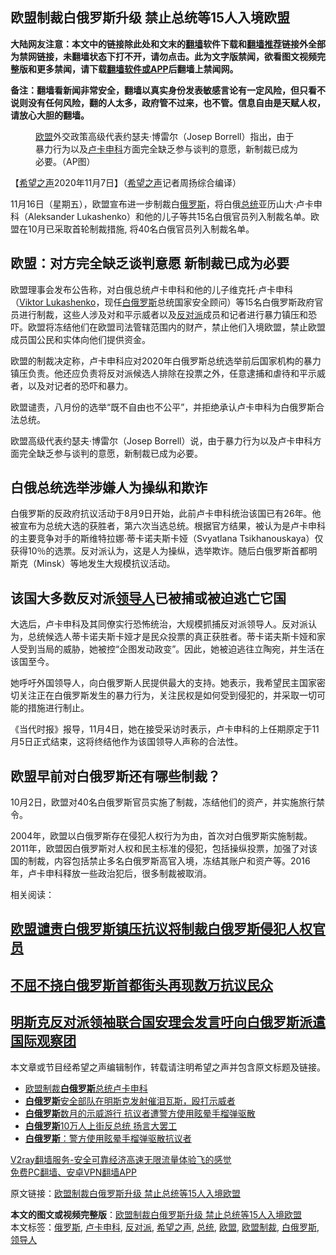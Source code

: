  <h2>欧盟制裁白俄罗斯升级 禁止总统等15人入境欧盟</h2> <p class="notice"><b>大陆网友注意：本文中的链接除此处和文末的<a href="https://github.com/bannedbook/fanqiang" >翻墙</a>软件下载和<a href="https://github.com/killgcd/justmysocks/blob/master/README.md">翻墙推荐</a>链接外全部为禁网链接，未翻墙状态下打不开，请勿点击。此为文字版禁闻，欲看图文视频完整版和更多禁闻，请下载<a href="https://github.com/bannedbook/fanqiang">翻墙软件或APP</a>后翻墙上禁闻网。</p><p>备注：翻墙看新闻非常安全，翻墙以真实身份发表敏感言论有一定风险，但只看不说则没有任何风险，翻的人太多，政府管不过来，也不管。信息自由是天赋人权，请放心大胆的翻墙。</b></p>  <div class="entry"> <figure><figcaption><a href="https://www.bannedbook.org/bnews/tag/%e6%ac%a7%e7%9b%9f/" class="st_tag internal_tag" rel="tag" title="标签 欧盟 下的日志">欧盟</a>外交政策高级代表约瑟夫·博雷尔（Josep Borrell）指出，由于暴力行为以及<a href="https://www.bannedbook.org/bnews/tag/%e5%8d%a2%e5%8d%a1%e7%94%b3%e7%a7%91/" class="st_tag internal_tag" rel="tag" title="标签 卢卡申科 下的日志">卢卡申科</a>方面完全缺乏参与谈判的意愿，新制裁已成为必要。（AP图）</figcaption></figure> <p>【<span class='wp_keywordlink_affiliate'><a href="https://www.soundofhope.org" title="希望之声" target="_blank">希望之声</a></span>2020年11月7日】（<a href="https://www.bannedbook.org/bnews/tag/%e5%b8%8c%e6%9c%9b%e4%b9%8b%e5%a3%b0/" class="st_tag internal_tag" rel="tag" title="标签 希望之声 下的日志">希望之声</a>记者周扬综合编译）</p> <p align="left">11月16日（星期五），欧盟宣布进一步制裁白<a href="https://www.bannedbook.org/bnews/tag/%e4%bf%84%e7%bd%97%e6%96%af/" class="st_tag internal_tag" rel="tag" title="标签 俄罗斯 下的日志">俄罗斯</a>，将白俄<a href="https://www.bannedbook.org/bnews/tag/%e6%80%bb%e7%bb%9f/" class="st_tag internal_tag" rel="tag" title="标签 总统 下的日志">总统</a>亚历山大·卢卡申科（Aleksander Lukashenko）和他的儿子等共15名白俄官员列入制裁名单。欧盟在10月已采取首轮制裁措施, 将40名白俄官员列入制裁名单。</p> <h2><strong>欧盟：对方完全缺乏谈判意愿 新制裁已成为必要</strong></h2> <p>欧盟理事会发布公告称，对白俄总统卢卡申科和他的儿子维克托·卢卡申科（<a href="https://en.wikipedia.org/wiki/Viktor_Lukashenko" title="en:Viktor Lukashenko">Viktor Lukashenko</a>，现任<a href="https://www.bannedbook.org/bnews/tag/%e7%99%bd%e4%bf%84%e7%bd%97%e6%96%af/" class="st_tag internal_tag" rel="tag" title="标签 白俄罗斯 下的日志">白俄罗斯</a>总统国家安全顾问）等15名白俄罗斯政府官员进行制裁，这些人涉及对和平示威者以及<a href="https://www.bannedbook.org/bnews/tag/%E5%8F%8D%E5%AF%B9%E6%B4%BE/" class="st_tag internal_tag" rel="tag" title="标签 反对派 下的日志">反对派</a>成员和记者进行暴力镇压和恐吓。欧盟将冻结他们在欧盟司法管辖范围内的财产，禁止他们入境欧盟，禁止欧盟成员国公民和实体向他们提供资金。</p>  <p>欧盟的制裁决定称，卢卡申科应对2020年白俄罗斯总统选举前后国家机构的暴力镇压负责。他还应负责将反对派候选人排除在投票之外，任意逮捕和虐待和平示威者，以及对记者的恐吓和暴力。</p> <p>欧盟谴责，八月份的选举“既不自由也不公平”，并拒绝承认卢卡申科为白俄罗斯合法总统。</p> <p>欧盟高级代表约瑟夫·博雷尔（Josep Borrell）说，由于暴力行为以及卢卡申科方面完全缺乏参与谈判的意愿，新制裁已成为必要。</p>  <h2><strong>白俄总统选举涉嫌人为操纵和欺诈</strong></h2> <p>白俄罗斯的反政府抗议活动于8月9日开始，此前卢卡申科统治该国已有26年。他被宣布为总统大选的获胜者，第六次当选总统。根据官方结果，被认为是卢卡申科的主要竞争对手的斯维特拉娜·蒂卡诺夫斯卡娅（Svyatlana Tsikhanouskaya）仅获得10％的选票。反对派认为，这是人为操纵，选举欺诈。随后白俄罗斯首都明斯克（Minsk）等地发生大规模抗议活动。</p> <h2><strong>该国大多数反对派<a href="https://www.bannedbook.org/bnews/tag/%E9%A2%86%E5%AF%BC%E4%BA%BA/" class="st_tag internal_tag" rel="tag" title="标签 领导人 下的日志">领导人</a>已被捕或被迫逃亡它国</strong></h2> <p>大选后，卢卡申科及其同僚实行恐怖统治，大规模抓捕反对派领导人。反对派认为，总统候选人蒂卡诺夫斯卡娅才是民众投票的真正获胜者。蒂卡诺夫斯卡娅和家人受到当局的威胁，她被控“企图发动政变”。因此，她被迫逃往立陶宛，并生活在该国至今。</p> <p>她呼吁外国领导人，向白俄罗斯人民提供最大的支持。她表示，我希望民主国家密切关注正在白俄罗斯发生的暴力行为，关注民权是如何受到侵犯的，并采取一切可能的措施进行制止。</p>  <p>《当代时报》报导，11月4日，她在接受采访时表示，卢卡申科的上任期原定于11月5日正式结束，这将终结他作为该国领导人声称的合法性。</p> <h2><strong>欧盟早前对白俄罗斯还有哪些制裁？</strong></h2> <p>10月2日，欧盟对40名白俄罗斯官员实施了制裁，冻结他们的资产，并实施旅行禁令。</p> <p>2004年，欧盟以白俄罗斯存在侵犯人权行为为由，首次对白俄罗斯实施制裁。2011年，欧盟因白俄罗斯对人权和民主标准的侵犯，包括操纵投票，加强了对该国的制裁，内容包括禁止多名白俄罗斯高官入境，冻结其账户和资产等。2016年，卢卡申科释放一些政治犯后，很多制裁被取消。</p>  <p>相关阅读：</p> <h2><strong><a href="https://www.google.com/url?client=internal-element-cse&amp;cx=007749283119516952101:0iwnfnkwnek&amp;q=https://www.soundofhope.org/post/411541&amp;sa=U&amp;ved=2ahUKEwj77oLK4PDsAhVN-6QKHVXjAVwQFjAAegQIAhAC&amp;usg=AOvVaw0vg0PJMTkA_yLuuTcwoeaG" target="_blank">欧盟谴责白俄罗斯镇压抗议将制裁白俄罗斯侵犯人权官员</a></strong></h2> <h2><strong><a href="https://www.google.com/url?client=internal-element-cse&amp;cx=007749283119516952101:0iwnfnkwnek&amp;q=https://www.soundofhope.org/post/433612&amp;sa=U&amp;ved=2ahUKEwj77oLK4PDsAhVN-6QKHVXjAVwQFjABegQICBAC&amp;usg=AOvVaw0IonncCbUOEb8qVJgJzTQp" target="_blank">不屈不挠白俄罗斯首都街头再现数万抗议民众</a></strong></h2> <h2><strong><a href="https://www.google.com/url?client=internal-element-cse&amp;cx=007749283119516952101:0iwnfnkwnek&amp;q=https://www.soundofhope.org/post/418489&amp;sa=U&amp;ved=2ahUKEwj77oLK4PDsAhVN-6QKHVXjAVwQFjACegQICRAC&amp;usg=AOvVaw3rls0Bhsy2oM-ABueg7krE" target="_blank">明斯克反对派领袖联合国安理会发言吁向白俄罗斯派遣国际观察团</a></strong></h2> <p>本文章或节目经希望之声编辑制作，转载请注明希望之声并包含原文标题及链接。</p> <ul class='op-related-articles' title='相关阅读'> <li><a href='https://www.bannedbook.org/bnews/headline/20201107/1427140.html' target='_blank'>欧盟制裁<b>白俄罗斯</b>总统卢卡申科</a></li> <li><a href='https://www.bannedbook.org/bnews/worldnews/20201102/1424156.html' target='_blank'><b>白俄罗斯</b>安全部队在明斯克发射催泪瓦斯，殴打示威者</a></li> <li><a href='https://www.bannedbook.org/bnews/worldnews/20201026/1420592.html' target='_blank'><b>白俄罗斯</b>数月的示威游行 抗议者遭警方使用眩晕手榴弹驱散</a></li> <li><a href='https://www.bannedbook.org/bnews/baitai/20201026/1420532.html' target='_blank'><b>白俄罗斯</b>10万人上街反总统 扬言大罢工</a></li> <li><a href='https://www.bannedbook.org/bnews/worldnews/20201026/1420238.html' target='_blank'><b>白俄罗斯</b>：警方使用眩晕手榴弹驱散抗议者</a></li> </ul> <p class="texttj"> <a href="https://www.bannedbook.org/forum23/topic22702.html" target="_blank">V2ray翻墙服务-安全可靠经济高速无限流量体验飞的感觉</a><br/> <a href="https://github.com/bannedbook/fanqiang/wiki/%E7%A6%81%E9%97%BB%E7%BD%91%E5%AE%89%E5%8D%93%E7%BF%BB%E5%A2%99%E6%96%B0%E9%97%BBAPP" target="_blank">免费PC翻墙、安卓VPN翻墙APP</a></p><p>原文链接：<a class="src_link"  href="https://www.soundofhope.org/post/440386" target="_blank">欧盟制裁白俄罗斯升级 禁止总统等15人入境欧盟</a></p><a name='sharetosocial'></a>       <div><b>本文的图文或视频完整版</b>：<a href='https://www.bannedbook.org/bnews/comments/20201108/1427502.html'>欧盟制裁白俄罗斯升级 禁止总统等15人入境欧盟</a></div>  </div><!--END ENTRY--> <div class="postfooter"> <div>本文标签：<a href="https://www.bannedbook.org/bnews/tag/%e4%bf%84%e7%bd%97%e6%96%af/" rel="tag">俄罗斯</a>, <a href="https://www.bannedbook.org/bnews/tag/%e5%8d%a2%e5%8d%a1%e7%94%b3%e7%a7%91/" rel="tag">卢卡申科</a>, <a href="https://www.bannedbook.org/bnews/tag/%E5%8F%8D%E5%AF%B9%E6%B4%BE/" rel="tag">反对派</a>, <a href="https://www.bannedbook.org/bnews/tag/%e5%b8%8c%e6%9c%9b%e4%b9%8b%e5%a3%b0/" rel="tag">希望之声</a>, <a href="https://www.bannedbook.org/bnews/tag/%e6%80%bb%e7%bb%9f/" rel="tag">总统</a>, <a href="https://www.bannedbook.org/bnews/tag/%e6%ac%a7%e7%9b%9f/" rel="tag">欧盟</a>, <a href="https://www.bannedbook.org/bnews/tag/%E6%AC%A7%E7%9B%9F%E5%88%B6%E8%A3%81/" rel="tag">欧盟制裁</a>, <a href="https://www.bannedbook.org/bnews/tag/%e7%99%bd%e4%bf%84%e7%bd%97%e6%96%af/" rel="tag">白俄罗斯</a>, <a href="https://www.bannedbook.org/bnews/tag/%E9%A2%86%E5%AF%BC%E4%BA%BA/" rel="tag">领导人</a></div>  </div><!--END POSTFOOTER--> 
